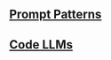 ## [Prompt Patterns](https://ai-llm.github.io/prompt-patterns/)

## [Code LLMs](https://github.com/AI-LLM/ai-llm.github.io/blob/main/Code-LLM-alternatives.md)

